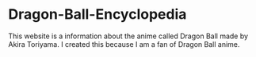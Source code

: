 # Dragon-Ball-Encyclopedia
This website is a information about the anime called Dragon Ball made by Akira Toriyama. I created this because I am a fan of Dragon Ball anime. 
